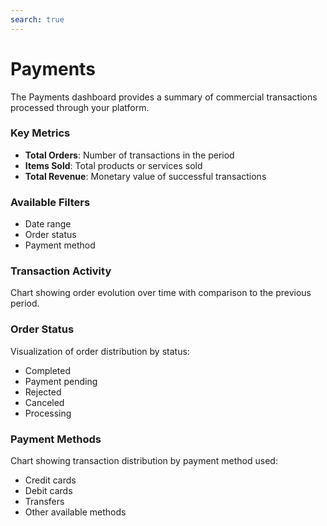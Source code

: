 ```yaml
---
search: true
---
```


# Payments

The Payments dashboard provides a summary of commercial transactions processed through your platform.

### Key Metrics

- **Total Orders**: Number of transactions in the period
- **Items Sold**: Total products or services sold
- **Total Revenue**: Monetary value of successful transactions

### Available Filters

- Date range
- Order status
- Payment method

### Transaction Activity

Chart showing order evolution over time with comparison to the previous period.

### Order Status

Visualization of order distribution by status:
- Completed
- Payment pending
- Rejected
- Canceled
- Processing

### Payment Methods

Chart showing transaction distribution by payment method used:
- Credit cards
- Debit cards
- Transfers
- Other available methods